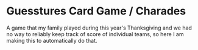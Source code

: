 # Guesstures Card Game / Charades 
A game that my family played during this year's Thanksgiving and we had no way to reliably keep track of score of individual teams, so here I am making this to automatically do that. 
